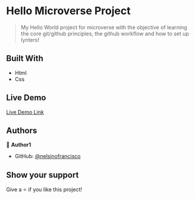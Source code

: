# Hello Microverse Project

> My Hello World project for microverse with the objective of learning the core git/github principles, the github workflow and how to set up lynters!

## Built With

- Html
- Css

## Live Demo

[Live Demo Link](https://nelsinofrancisco.github.io/hello_microverse/)

## Authors

👤 **Author1**

- GitHub: [@nelsinofrancisco](https://github.com/nelsinofrancisco)

## Show your support

Give a ⭐️ if you like this project!
